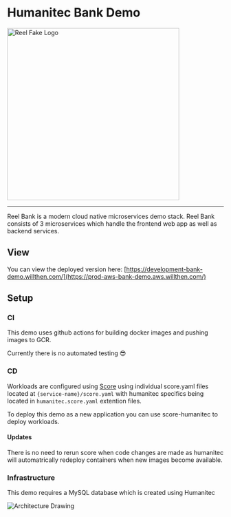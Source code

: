 # Humanitec Bank Demo

<img src="assets/logo-color.png" alt="Reel Fake Logo" height="400"/>

---

Reel Bank is a modern cloud native microservices demo stack. Reel Bank consists of 3 microservices which handle the frontend web app as well as backend services. 

## View

You can view the deployed version here: [https://development-bank-demo.willthen.com/](https://prod-aws-bank-demo.aws.willthen.com/)

## Setup

### CI

This demo uses github actions for building docker images and pushing images to GCR.

Currently there is no automated testing 😎

### CD

Workloads are configured using [Score](https://score.dev) using individual score.yaml files located at `{service-name}/score.yaml` with humanitec specifics being located in `humanitec.score.yaml` extention files.

To deploy this demo as a new application you can use score-humanitec to deploy workloads.

#### Updates

There is no need to rerun score when code changes are made as humanitec will automatrically redeploy containers when new images become available.

### Infrastructure

This demo requires a MySQL database which is created using Humanitec

<img src="./architecture.png" alt="Architecture Drawing">
